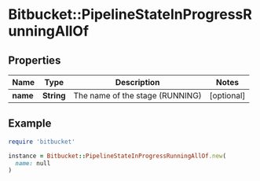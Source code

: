 # Bitbucket::PipelineStateInProgressRunningAllOf

## Properties

| Name | Type | Description | Notes |
| ---- | ---- | ----------- | ----- |
| **name** | **String** | The name of the stage (RUNNING) | [optional] |

## Example

```ruby
require 'bitbucket'

instance = Bitbucket::PipelineStateInProgressRunningAllOf.new(
  name: null
)
```

